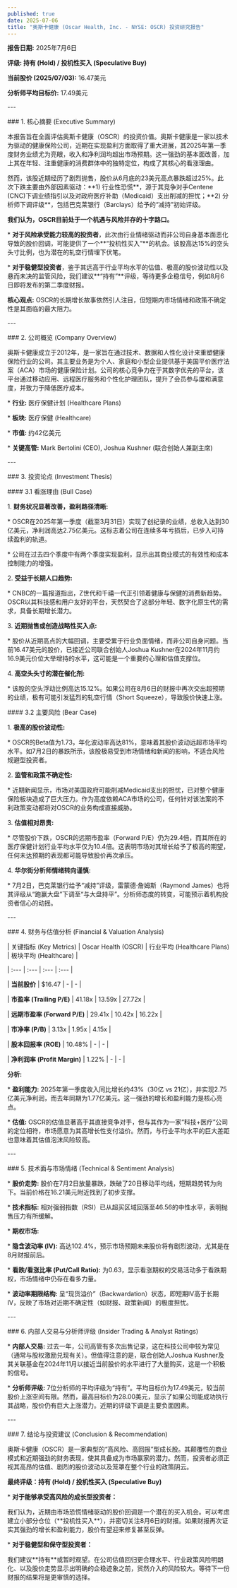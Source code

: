 ```yaml
---
published: true
date: 2025-07-06
title: "奥斯卡健康 (Oscar Health, Inc. - NYSE: OSCR) 投资研究报告"
---
```

**报告日期:** 2025年7月6日

**评级: 持有 (Hold) / 投机性买入 (Speculative Buy)**

**当前股价 (2025/07/03):** 16.47美元

**分析师平均目标价:** 17.49美元

\---

\### 1. 核心摘要 (Executive Summary)

本报告旨在全面评估奥斯卡健康（OSCR）的投资价值。奥斯卡健康是一家以技术为驱动的健康保险公司，近期在实现盈利方面取得了重大进展，其2025年第一季度财务业绩尤为亮眼，收入和净利润均超出市场预期。这一强劲的基本面改善，加上其在年轻、注重健康的消费群体中的独特定位，构成了其核心的看涨理由。

然而，该股近期经历了剧烈抛售，股价从6月底的23美元高点暴跌超过25%。此次下跌主要由外部因素驱动：\*\*1) 行业性恐慌\*\*，源于其竞争对手Centene (CNC)下调业绩指引以及对政府医疗补助（Medicaid）支出削减的担忧；\*\*2) 分析师下调评级\*\*，包括巴克莱银行（Barclays）给予的“减持”初始评级。

**我们认为，OSCR目前处于一个机遇与风险并存的十字路口。**

\* **对于风险承受能力较高的投资者**，此次由行业情绪驱动而非公司自身基本面恶化导致的股价回调，可能提供了一个\*\*“投机性买入”\*\*的机会。该股高达15%的空头头寸比例，也为潜在的轧空行情埋下伏笔。

\* **对于稳健型投资者**，鉴于其远高于行业平均水平的估值、极高的股价波动性以及悬而未决的监管风险，我们建议\*\*“持有”\*\*评级，等待更多企稳信号，例如8月6日即将发布的第二季度财报。

**核心观点:** OSCR的长期增长故事依然引人注目，但短期内市场情绪和政策不确定性是其面临的最大阻力。

\---

\### 2. 公司概览 (Company Overview)

奥斯卡健康成立于2012年，是一家旨在通过技术、数据和人性化设计来重塑健康保险行业的公司。其主要业务是为个人、家庭和小型企业提供基于美国平价医疗法案（ACA）市场的健康保险计划。公司的核心竞争力在于其数字优先的平台，该平台通过移动应用、远程医疗服务和个性化护理团队，提升了会员参与度和满意度，并致力于降低医疗成本。

\* **行业:** 医疗保健计划 (Healthcare Plans)

\* **板块:** 医疗保健 (Healthcare)

\* **市值:** 约42亿美元

\* **关键高管:** Mark Bertolini (CEO), Joshua Kushner (联合创始人兼副主席)

\---

\### 3. 投资论点 (Investment Thesis)

\#### 3.1 看涨理由 (Bull Case)

1\. **财务状况显著改善，盈利路径清晰:**

\* OSCR在2025年第一季度（截至3月31日）实现了创纪录的业绩，总收入达到30亿美元，净利润高达2.75亿美元。这标志着公司在连续多年亏损后，已步入可持续盈利的轨道。

\* 公司在过去四个季度中有两个季度实现盈利，显示出其商业模式的有效性和成本控制能力的增强。

2\. **受益于长期人口趋势:**

\* CNBC的一篇报道指出，Z世代和千禧一代正引领着健康与保健的消费新趋势。OSCR以其科技感和用户友好的平台，天然契合了这部分年轻、数字化原生代的需求，具备长期增长潜力。

3\. **近期抛售或创造战略性买入点:**

\* 股价从近期高点的大幅回调，主要受累于行业负面情绪，而非公司自身问题。当前16.47美元的股价，已接近公司联合创始人Joshua Kushner在2024年11月约16.9美元价位大举增持的水平，这可能是一个重要的心理和估值支撑位。

4\. **高空头头寸的潜在催化剂:**

\* 该股的空头浮动比例高达15.12%。如果公司在8月6日的财报中再次交出超预期的业绩，极有可能引发猛烈的轧空行情（Short Squeeze），导致股价快速上涨。

\#### 3.2 主要风险 (Bear Case)

1\. **极高的股价波动性:**

\* OSCR的Beta值为1.73，年化波动率高达81%，意味着其股价波动远超市场平均水平。如7月2日的暴跌所示，该股极易受到市场情绪和新闻的影响，不适合风险规避型投资者。

2\. **监管和政策不确定性:**

\* 近期新闻显示，市场对美国政府可能削减Medicaid支出的担忧，已对整个健康保险板块造成了巨大压力。作为高度依赖ACA市场的公司，任何针对该法案的不利政策变动都将对OSCR的业务构成直接威胁。

3\. **估值相对昂贵:**

\* 尽管股价下跌，OSCR的远期市盈率（Forward P/E）仍为29.4倍，而其所在的医疗保健计划行业平均水平仅为10.4倍。这表明市场对其增长给予了极高的期望，任何未达预期的表现都可能导致股价再次承压。

4\. **华尔街分析师情绪转向谨慎:**

\* 7月2日，巴克莱银行给予“减持”评级，雷蒙德·詹姆斯（Raymond James）也将其评级从“跑赢大盘”下调至“与大盘持平”。分析师态度的转变，可能预示着机构投资者信心的动摇。

\---

\### 4. 财务与估值分析 (Financial & Valuation Analysis)

| 关键指标 (Key Metrics) | Oscar Health (OSCR) | 行业平均 (Healthcare Plans) | 板块平均 (Healthcare) |

| :--- | :--- | :--- | :--- |

| **当前股价** | $16.47 | - | - |

| **市盈率 (Trailing P/E)** | 41.18x | 13.59x | 27.72x |

| **远期市盈率 (Forward P/E)** | 29.41x | 10.42x | 16.22x |

| **市净率 (P/B)** | 3.13x | 1.95x | 4.15x |

| **股本回报率 (ROE)** | 10.48% | - | - |

| **净利润率 (Profit Margin)** | 1.22% | - | - |

**分析:**

\* **盈利能力:** 2025年第一季度收入同比增长约43%（30亿 vs 21亿），并实现2.75亿美元净利润，而去年同期为1.77亿美元。这一强劲的增长和盈利能力是核心亮点。

\* **估值:** OSCR的估值显著高于其直接竞争对手，但与其作为一家“科技+医疗”公司的定位相符，市场愿意为其高增长性支付溢价。然而，与行业平均水平的巨大差距也意味着其估值泡沫风险较高。

\---

\### 5. 技术面与市场情绪 (Technical & Sentiment Analysis)

\* **股价走势:** 股价在7月2日放量暴跌，跌破了20日移动平均线，短期趋势转为向下。当前价格在16.21美元附近找到了初步支撑。

\* **技术指标:** 相对强弱指数（RSI）已从超买区域回落至46.56的中性水平，表明抛售压力有所缓解。

\* **期权市场:**

\* **隐含波动率 (IV):** 高达102.4%，预示市场预期未来股价将有剧烈波动，尤其是在8月财报前后。

\* **看跌/看涨比率 (Put/Call Ratio):** 为0.63，显示看涨期权的交易活动多于看跌期权，市场情绪中仍存在看多力量。

\* **波动率期限结构:** 呈“现货溢价”（Backwardation）状态，即短期IV高于长期IV，反映了市场对近期不确定性（如财报、政策新闻）的极度担忧。

\---

\### 6. 内部人交易与分析师评级 (Insider Trading & Analyst Ratings)

\* **内部人交易:** 过去一年，公司高管有多次出售记录，这在科技公司中较为常见（通常与股权激励兑现有关）。但值得注意的是，联合创始人Joshua Kushner及其关联基金在2024年11月以接近当前股价的水平进行了大量购买，这是一个积极的信号。

\* **分析师评级:** 7位分析师的平均评级为“持有”。平均目标价为17.49美元，较当前股价上涨空间有限。然而，最高目标价为28.00美元，显示了如果公司能成功执行其战略，股价仍有巨大上涨潜力。近期的评级下调是主要负面因素。

\---

\### 7. 结论与投资建议 (Conclusion & Recommendation)

奥斯卡健康（OSCR）是一家典型的“高风险、高回报”型成长股。其颠覆性的商业模式和近期强劲的财务表现，使其具备成为市场赢家的潜力。然而，投资者必须正视其高昂的估值、剧烈的股价波动以及笼罩在整个行业的政策阴云。

**最终评级：持有 (Hold) / 投机性买入 (Speculative Buy)**

\* **对于能够承受高风险的成长型投资者：**

我们认为，近期由市场恐慌情绪驱动的股价回调是一个潜在的买入机会。可以考虑建立小部分仓位（\*\*投机性买入\*\*），并密切关注8月6日的财报。如果财报再次证实其强劲的增长和盈利能力，股价有望迎来修复甚至反弹。

\* **对于稳健型和保守型投资者：**

我们建议\*\*持有\*\*或暂时观望。在公司估值回归更合理水平、行业政策风险明朗化、以及股价走势显示出明确的企稳迹象之前，贸然介入的风险较大。等待下一份财报的结果将是更审慎的选择。